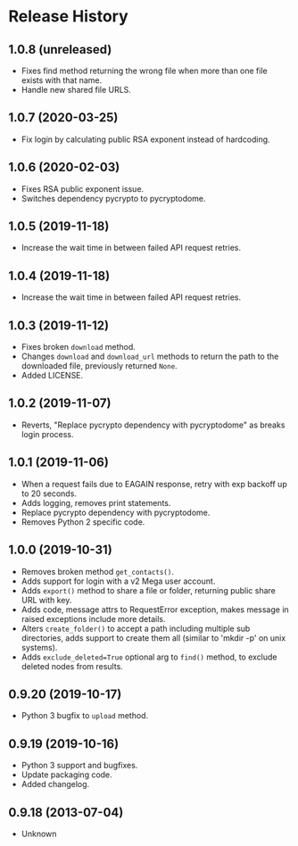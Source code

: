 Release History
===============

1.0.8 (unreleased)
------------------

-   Fixes find method returning the wrong file when more than one file
    exists with that name.
-   Handle new shared file URLS.

1.0.7 (2020-03-25)
------------------

-   Fix login by calculating public RSA exponent instead of hardcoding.

1.0.6 (2020-02-03)
------------------

-   Fixes RSA public exponent issue.
-   Switches dependency pycrypto to pycryptodome.

1.0.5 (2019-11-18)
------------------

-   Increase the wait time in between failed API request retries.

1.0.4 (2019-11-18)
------------------

-   Increase the wait time in between failed API request retries.

1.0.3 (2019-11-12)
------------------

-   Fixes broken `download` method.
-   Changes `download` and `download_url` methods to return the path to
    the downloaded file, previously returned `None`.
-   Added LICENSE.

1.0.2 (2019-11-07)
------------------

-   Reverts, "Replace pycrypto dependency with pycryptodome" as breaks
    login process.

1.0.1 (2019-11-06)
------------------

-   When a request fails due to EAGAIN response, retry with exp backoff
    up to 20 seconds.
-   Adds logging, removes print statements.
-   Replace pycrypto dependency with pycryptodome.
-   Removes Python 2 specific code.

1.0.0 (2019-10-31)
------------------

-   Removes broken method `get_contacts()`.
-   Adds support for login with a v2 Mega user account.
-   Adds `export()` method to share a file or folder, returning public
    share URL with key.
-   Adds code, message attrs to RequestError exception, makes message in
    raised exceptions include more details.
-   Alters `create_folder()` to accept a path including multiple sub
    directories, adds support to create them all (similar to 'mkdir -p'
    on unix systems).
-   Adds `exclude_deleted=True` optional arg to `find()` method, to
    exclude deleted nodes from results.

0.9.20 (2019-10-17)
-------------------

-   Python 3 bugfix to `upload` method.

0.9.19 (2019-10-16)
-------------------

-   Python 3 support and bugfixes.
-   Update packaging code.
-   Added changelog.

0.9.18 (2013-07-04)
-------------------

-   Unknown

